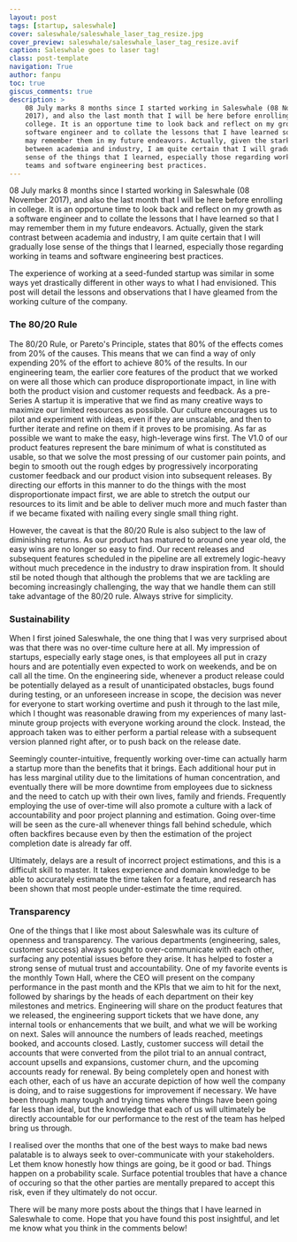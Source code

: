 ```yaml
---
layout: post
tags: [startup, saleswhale]
cover: saleswhale/saleswhale_laser_tag_resize.jpg
cover_preview: saleswhale/saleswhale_laser_tag_resize.avif
caption: Saleswhale goes to laser tag!
class: post-template
navigation: True
author: fanpu
toc: true
giscus_comments: true
description: >
    08 July marks 8 months since I started working in Saleswhale (08 November
    2017), and also the last month that I will be here before enrolling in
    college. It is an opportune time to look back and reflect on my growth as a
    software engineer and to collate the lessons that I have learned so that I
    may remember them in my future endeavors. Actually, given the stark contrast
    between academia and industry, I am quite certain that I will gradually lose
    sense of the things that I learned, especially those regarding working in
    teams and software engineering best practices.
---
```

08 July marks 8 months since I started working in Saleswhale (08 November 2017), and also the last month that I will be here before enrolling in college. It is an opportune time to look back and reflect on my growth as a software engineer and to collate the lessons that I have learned so that I may remember them in my future endeavors. Actually, given the stark contrast between academia and industry, I am quite certain that I will gradually lose sense of the things that I learned,
especially those regarding working in teams and software engineering best practices.

The experience of working at a seed-funded startup was similar in some ways yet drastically different in other ways to what I had envisioned. This post will detail the lessons and observations that I have gleamed from the working culture of the company.

### The 80/20 Rule
The 80/20 Rule, or Pareto's Principle, states that 80% of the effects comes from 20% of the causes. This means that we can find a way of only expending 20% of the effort to achieve 80% of the results. In our engineering team, the earlier core features of the product that we worked on were all those which can produce disproportionate impact, in line with both the product vision and customer requests and feedback. As a pre-Series A startup it is imperative that we find as many creative ways to maximize our limited resources as possible. Our culture encourages us to pilot and experiment with ideas, even if they are unscalable, and then to further iterate and refine on them if it proves to be promising. As far as possible we want to make the easy, high-leverage wins first. The V1.0 of our product features represent the bare minimum of what is constituted as usable, so that we solve the most pressing of our customer pain points, and begin to smooth out the rough edges by progressively incorporating customer feedback and our product vision into subsequent releases. By directing our efforts in this manner to do the things with the most disproportionate impact first, we are able to stretch the output our resources to its limit and be able to deliver much more and much faster than if we became fixated with nailing every single small thing right.

 However, the caveat is that the 80/20 Rule is also subject to the law of diminishing returns. As our product has matured to around one year old, the easy wins are no longer so easy to find. Our recent releases and subsequent features scheduled in the pipeline are all extremely logic-heavy without much precedence in the industry to draw inspiration from. It should stil be noted though that although the problems that we are tackling are becoming increasingly challenging, the way that we handle
 them can still take advantage of the 80/20 rule. Always strive for simplicity.

### Sustainability
When I first joined Saleswhale, the one thing that I was very surprised about was that there was no over-time culture here at all. My impression of startups, especially early stage ones, is that employees all put in crazy hours and are potentially even expected to work on weekends, and be on call all the time. On the engineering side, whenever a product release could be potentially delayed as a result of unanticipated obstacles, bugs found during testing, or an unforeseen increase in scope, the decision was never for everyone to start working overtime and push it through to the last mile, which I thought was reasonable drawing from my experiences of many last-minute group projects with everyone working around the clock. Instead, the approach taken was to either perform a partial release with a subsequent version planned right after, or to push back on the release date.

Seemingly counter-intuitive, frequently working over-time can actually harm a startup more than the benefits that it brings. Each additional hour put in has less marginal utility due to the limitations of human concentration, and eventually there will be more downtime from employees due to sickness and the need to catch up with their own lives, family and friends. Frequently employing the use of over-time will also promote a culture with a lack of accountability and poor project planning and
estimation. Going over-time will be seen as the cure-all whenever things fall behind schedule, which often backfires because even by then the estimation of the project completion date is already far off.

Ultimately, delays are a result of incorrect project estimations, and this is a difficult skill to master. It takes experience and domain knowledge to be able to accurately estimate the time taken for a feature, and research has been shown that most people under-estimate the time required.

### Transparency
One of the things that I like most about Saleswhale was its culture of openness and transparency. The various departments (engineering, sales, customer success) always sought to over-communicate with each other, surfacing any potential issues before they arise. It has helped to foster a strong sense of mutual trust and accountability. One of my favorite events is the monthly Town Hall, where the CEO will present on the company performance in the past month and the KPIs that we aim to hit for the next, followed by sharings by the heads of each department on their key milestones and metrics. Engineering will share on the product features that we released, the engineering support tickets that we have done, any internal tools or enhancements that we built, and what we will be working on next. Sales will announce the numbers of leads reached, meetings booked, and accounts closed. Lastly, customer success will detail the accounts that were converted from the pilot trial to an annual contract, account upsells and expansions, customer churn, and the upcoming accounts ready for renewal. By being completely open and honest with each other, each of us have an accurate depiction of how well the company is doing, and to raise suggestions for improvement if necessary. We have been through many tough and trying times where things have been going far less than ideal, but the knowledge that each of us will ultimately be directly accountable for our performance to the rest of the team has helped bring us through.

I realised over the months that one of the best ways to make bad news palatable is to always seek to over-communicate with your stakeholders. Let them know honestly how things are going, be it good or bad. Things happen on a probability scale. Surface potential troubles that have a chance of occuring so that the other parties are mentally prepared to accept this risk, even if they ultimately do not occur.

There will be many more posts about the things that I have learned in Saleswhale to come. Hope that you have found this post insightful, and let me know what you think in the comments below!

